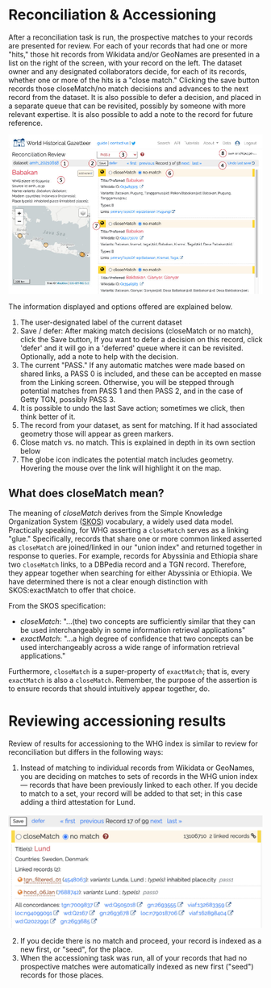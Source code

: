 # Reconciliation & Accessioning

After a reconciliation task is run, the prospective matches to your records are presented for review. For each of your
records that had one or more "hits," those hit records from Wikidata and/or GeoNames are presented in a list on the
right of the screen, with your record on the left. The dataset owner and any designated collaborators decide, for each
of its records, whether one or more of the hits is a "close match." Clicking the save button records those closeMatch/no
match decisions and advances to the next record from the dataset. It is also possible to defer a decision, and placed in
a separate queue that can be revisited, possibly by someone with more relevant expertise. It is also possible to add a
note to the record for future reference.

![img.png](../images/img.png)

The information displayed and options offered are explained below.

1. The user-designated label of the current dataset
2. Save / defer: After making match decisions (closeMatch or no match), click the Save button, If you want to defer a
   decision on this record, click 'defer' and it will go in a 'deferred' queue where it can be revisited. Optionally,
   add a note to help with the decision.
3. The current "PASS." If any automatic matches were made based on shared links, a PASS 0 is included, and these can be
   accepted en masse from the Linking screen. Otherwise, you will be stepped through potential matches from PASS 1 and
   then PASS 2, and in the case of Getty TGN, possibly PASS 3.
4. It is possible to undo the last Save action; sometimes we click, then think better of it.
5. The record from your dataset, as sent for matching. If it had associated geometry those will appear as green markers.
6. Close match vs. no match. This is explained in depth in its own section below
7. The globe icon indicates the potential match includes geometry. Hovering the mouse over the link will highlight it on
   the map.

## What does closeMatch mean?

The meaning of _closeMatch_ derives from the Simple Knowledge Organization
System ([SKOS](https://www.w3.org/TR/2009/REC-skos-reference-20090818/)) vocabulary, a widely used data
model. Practically speaking, for WHG asserting a `closeMatch` serves as a linking "glue." Specifically, records that
share one or more common linked asserted as `closeMatch` are joined/linked in our "union index" and returned together in
response to queries. For example, records for Abyssinia and Ethiopia share two `closeMatch` links, to a DBPedia record
and
a TGN record. Therefore, they appear together when searching for either Abyssinia or Ethiopia. We have determined there
is not a clear enough distinction with SKOS:exactMatch to offer that choice.

From the SKOS specification:

* _closeMatch_: "...(the) two concepts are sufficiently similar that they can be used interchangeably in some
  information
  retrieval applications"
* _exactMatch_: "...a high degree of confidence that two concepts can be used interchangeably across a wide range of
  information retrieval applications."

Furthermore, `closeMatch` is a super-property of `exactMatch`; that is, every `exactMatch` is also a `closeMatch`.
Remember, the purpose of the assertion is to ensure records that should intuitively appear together, do.

# Reviewing accessioning results

Review of results for accessioning to the WHG index is similar
to review for reconciliation but differs in the following
ways:

1. Instead of matching to individual records from Wikidata or GeoNames, you are deciding on matches to sets of records
   in the WHG union index — records that have been previously linked to each other. If you decide to match to a set,
   your record will be added to that set; in this case adding a third attestation for Lund.

![img_1.png](../images/img_1.png)

2. If you decide there is no match and proceed, your record is indexed as a new first, or "seed", for the place.
3. When the accessioning task was run, all of your records that had no prospective matches were automatically indexed as
   new first ("seed") records for those places.